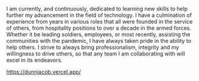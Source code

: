 I am currently, and continuously, dedicated to learning new skills to help further my advancement in the field of technology.
I have a culmination of experience from years in various roles that all were founded in the service of others, from hospitality positions to over a decade in the armed forces. Whether it be leading soldiers, employees, or most recently, assisting the communities with the pandemic, I have always taken pride in the ability to help others. 
I strive to always bring professionalism, integrity and my willingness to drive others, so that any team I am collaborating with will excel in its endeavors.
<!---
dunnjacoba/dunnjacoba is a ✨ special ✨ repository because its `README.md` (this file) appears on your GitHub profile.
You can click the Preview link to take a look at your changes.
--->

https://dunnjacob.vercel.app/
